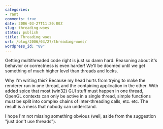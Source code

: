```yaml
---
categories:
- rant
comments: true
date: 2006-03-27T11:20:00Z
slug: threading-woes
status: publish
title: Threading woes
url: /blog/2006/03/27/threading-woes/
wordpress_id: "89"
---
```


Getting multithreaded code right is just so damn hard. Reasoning about it's behavior or correctness is even harder! We'll be doomed until we get something of much higher level than threads and locks.

Why I'm writing this? Because my head hurts from trying to make the renderer run in one thread, and the containing application in the other. With added spice that most (win32) GUI stuff must happen in one thread, OpenGL contexts can only be active in a single thread, simple functions must be split into complex chains of inter-threading calls, etc. etc. The result is a mess that nobody can understand.

I hope I'm not missing something obvious (well, aside from the suggestion "just don't use threads").

